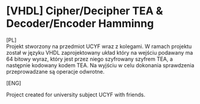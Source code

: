 # [VHDL] Cipher/Decipher TEA & Decoder/Encoder Hamminng

[PL]\
Projekt stworzony na przedmiot UCYF wraz z kolegami.
W ramach projektu został w języku VHDL zaprojektowany układ który na wejściu podawany ma 64 bitowy wyraz, 
który jest przez niego szyfrowany szyfrem TEA, a następnie kodowany kodem TEA. Na wyjściu w celu dokonania
sprawdzenia przeprowadzane są operacje odwrotne. 

[ENG]

Project created for university subject UCYF with friends. 




